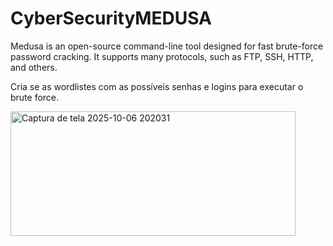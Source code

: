 # CyberSecurityMEDUSA
Medusa is an open-source command-line tool designed for fast brute-force password cracking. It supports many protocols, such as FTP, SSH, HTTP, and others.

Cria se as wordlistes com as possíveis senhas e logins para executar o brute force.

<img width="456" height="199" alt="Captura de tela 2025-10-06 202031" src="https://github.com/user-attachments/assets/5098ff7a-e71a-4d00-93f1-8528fd7a0fde" />
